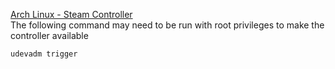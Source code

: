 [Arch Linux - Steam Controller](https://wiki.archlinux.org/title/Gamepad#Steam_Controller)  
The following command may need to be run with root privileges to make the controller available  
```bash
udevadm trigger 
```